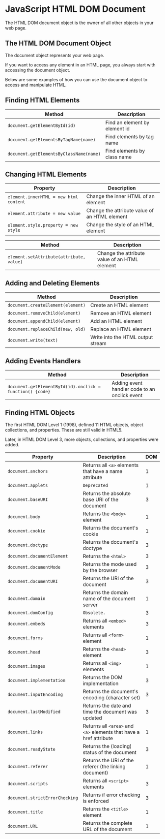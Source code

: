 # JavaScript HTML DOM Document

The HTML DOM document object is the owner of all other objects in your web page.

## The HTML DOM Document Object

The document object represents your web page.

If you want to access any element in an HTML page, you always start with accessing the document object.

Below are some examples of how you can use the document object to access and manipulate HTML.

## Finding HTML Elements

| Method                                  | Description                   |
| --------------------------------------- | ----------------------------- |
| `document.getElementById(id)`           | Find an element by element id |
| `document.getElementsByTagName(name)`   | Find elements by tag name     |
| `document.getElementsByClassName(name)` | Find elements by class name   |

## Changing HTML Elements

| Property                               | Description                                   |
| -------------------------------------- | --------------------------------------------- |
| `element.innerHTML = new html content` | Change the inner HTML of an element           |
| `element.attribute = new value`        | Change the attribute value of an HTML element |
| `element.style.property = new style`   | Change the style of an HTML element           |

| Method                                   | Description                                   |
| ---------------------------------------- | --------------------------------------------- |
| `element.setAttribute(attribute, value)` | Change the attribute value of an HTML element |

## Adding and Deleting Elements

| Method                            | Description                       |
| --------------------------------- | --------------------------------- |
| `document.createElement(element)` | Create an HTML element            |
| `document.removeChild(element)`   | Remove an HTML element            |
| `document.appendChild(element)`   | Add an HTML element               |
| `document.replaceChild(new, old)` | Replace an HTML element           |
| `document.write(text)`            | Write into the HTML output stream |

## Adding Events Handlers

| Method                                                    | Description                                   |
| --------------------------------------------------------- | --------------------------------------------- |
| `document.getElementById(id).onclick = function() {code}` | Adding event handler code to an onclick event |

## Finding HTML Objects

The first HTML DOM Level 1 (1998), defined 11 HTML objects, object collections, and properties. These are still valid in HTML5.

Later, in HTML DOM Level 3, more objects, collections, and properties were added.

| Property                       | Description                                                        | DOM |
| ------------------------------ | ------------------------------------------------------------------ | --- |
| `document.anchors`             | Returns all `<a>` elements that have a name attribute              | 1   |
| `document.applets`             | `Deprecated`                                                       | 1   |
| `document.baseURI`             | Returns the absolute base URI of the document                      | 3   |
| `document.body`                | Returns the `<body>` element                                       | 1   |
| `document.cookie`              | Returns the document's cookie                                      | 1   |
| `document.doctype`             | Returns the document's doctype                                     | 3   |
| `document.documentElement`     | Returns the `<html>`                                               | 3   |
| `document.documentMode`        | Returns the mode used by the browser                               | 3   |
| `document.documentURI`         | Returns the URI of the document                                    | 3   |
| `document.domain`              | Returns the domain name of the document server                     | 1   |
| `document.domConfig`           | `Obsolete.`                                                        | 3   |
| `document.embeds`              | Returns all `<embed>` elements                                     | 3   |
| `document.forms`               | Returns all `<form>` element                                       | 1   |
| `document.head`                | Returns the `<head>` element                                       | 3   |
| `document.images`              | Returns all `<img>` elements                                       | 1   |
| `document.implementation`      | Returns the DOM implementation                                     | 3   |
| `document.inputEncoding`       | Returns the document's encoding (character set)                    | 3   |
| `document.lastModified`        | Returns the date and time the document was updated                 | 3   |
| `document.links`               | Returns all `<area>` and `<a>` elements that have a href attribute | 1   |
| `document.readyState`          | Returns the (loading) status of the document                       | 3   |
| `document.referer`             | Returns the URI of the referer (the linking document)              | 1   |
| `document.scripts`             | Returns all `<script>` elements                                    | 3   |
| `document.strictErrorChecking` | Returns if error checking is enforced                              | 3   |
| `document.title`               | Returns the `<title>` element                                      | 1   |
| `document.URL`                 | Returns the complete URL of the document                           | 1   |
